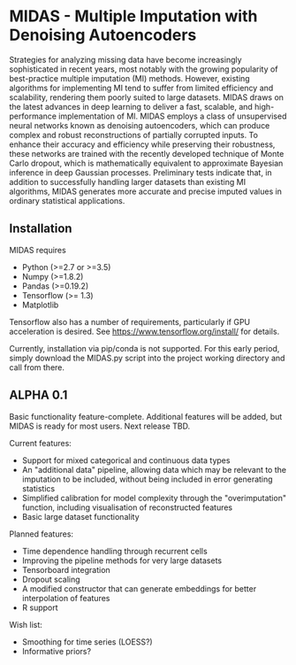 # MIDAS - Multiple Imputation with Denoising Autoencoders

Strategies for analyzing missing data have become increasingly sophisticated in recent years, most notably with the growing popularity of best-practice multiple imputation (MI) methods. However, existing algorithms for implementing MI tend to suffer from limited efficiency and scalability, rendering them poorly suited to large datasets. MIDAS draws on the latest advances in deep learning to deliver a fast, scalable, and high-performance implementation of MI. MIDAS employs a class of unsupervised neural networks known as denoising autoencoders, which can produce complex and robust reconstructions of partially corrupted inputs. To enhance their accuracy and efficiency while preserving their robustness, these networks are trained with the recently developed technique of Monte Carlo dropout, which is mathematically equivalent to approximate Bayesian inference in deep Gaussian processes. Preliminary tests indicate that, in addition to successfully handling larger datasets than existing MI algorithms, MIDAS generates more accurate and precise imputed values in ordinary statistical applications.


Installation
------------

MIDAS requires
- Python (>=2.7 or >=3.5)
- Numpy (>=1.8.2)
- Pandas (>=0.19.2)
- Tensorflow (>= 1.3)
- Matplotlib

Tensorflow also has a number of requirements, particularly if GPU acceleration is desired. See https://www.tensorflow.org/install/ for details.

Currently, installation via pip/conda is not supported. For this early period, simply download the MIDAS.py script into the project working directory and call from there.


ALPHA 0.1
---------

Basic functionality feature-complete. Additional features will be added, but MIDAS is ready for most users. Next release TBD.


Current features:
- Support for mixed categorical and continuous data types
- An "additional data" pipeline, allowing data which may be relevant to the imputation to be included, without being included in error generating statistics
- Simplified calibration for model complexity through the "overimputation" function, including visualisation of reconstructed features
- Basic large dataset functionality
 
Planned features:
- Time dependence handling through recurrent cells
- Improving the pipeline methods for very large datasets
- Tensorboard integration
- Dropout scaling
- A modified constructor that can generate embeddings for better interpolation of features
- R support

Wish list:
- Smoothing for time series (LOESS?)
- Informative priors?



